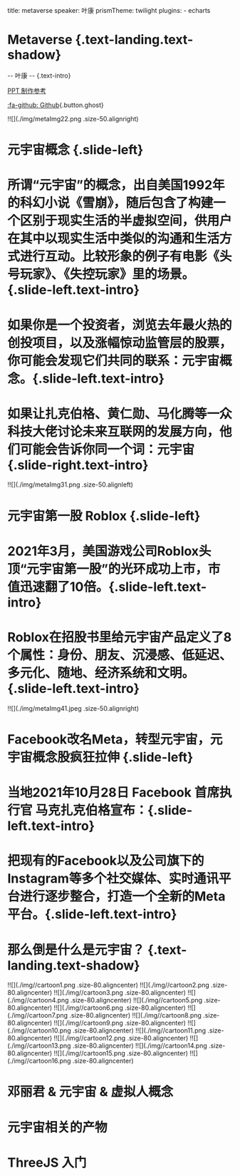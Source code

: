 title: metaverse
speaker: 叶康
prismTheme: twilight
plugins:
    - echarts

<slide class="bg-black-blue aligncenter" image="https://pic2.zhimg.com/v2-bbe6471a977e93117a56de11cdc032ec_1440w.jpg?source=172ae18b .anim">

# Metaverse {.text-landing.text-shadow}

-- 叶康 --  {.text-intro}

[PPT 制作参考](https://www.oschina.net/p/nodeppt?hmsr=aladdin1e1)

[:fa-github: Github](https://github.com/ksky521/nodeppt){.button.ghost}

<slide class="bg-black-blue" image="https://pic2.zhimg.com/v2-bbe6471a977e93117a56de11cdc032ec_1440w.jpg?source=172ae18b .light">

!![](./img/metaImg22.png .size-50.alignright)

# 元宇宙概念 {.slide-left}

# 所谓“元宇宙”的概念，出自美国1992年的科幻小说《雪崩》，随后包含了构建一个区别于现实生活的半虚拟空间，供用户在其中以现实生活中类似的沟通和生活方式进行互动。比较形象的例子有电影《头号玩家》、《失控玩家》里的场景。{.slide-left.text-intro}

# 如果你是一个投资者，浏览去年最火热的创投项目，以及涨幅惊动监管层的股票，你可能会发现它们共同的联系：元宇宙概念。{.slide-left.text-intro}

# 如果让扎克伯格、黄仁勋、马化腾等一众科技大佬讨论未来互联网的发展方向，他们可能会告诉你同一个词：元宇宙{.slide-right.text-intro}

<slide class="bg-black-blue" image="https://pic2.zhimg.com/v2-bbe6471a977e93117a56de11cdc032ec_1440w.jpg?source=172ae18b .light">

!![](./img/metaImg31.png .size-50.alignleft)

# 元宇宙第一股 Roblox {.slide-left}

# 2021年3月，美国游戏公司Roblox头顶“元宇宙第一股”的光环成功上市，市值迅速翻了10倍。{.slide-left.text-intro}

# Roblox在招股书里给元宇宙产品定义了8个属性：身份、朋友、沉浸感、低延迟、多元化、随地、经济系统和文明。{.slide-left.text-intro}

<slide class="bg-black-blue" image="https://pic2.zhimg.com/v2-bbe6471a977e93117a56de11cdc032ec_1440w.jpg?source=172ae18b .light">

!![](./img/metaImg41.jpeg .size-50.alignright)

# Facebook改名Meta，转型元宇宙，元宇宙概念股疯狂拉伸 {.slide-left}

# 当地2021年10月28日 Facebook 首席执行官 马克扎克伯格宣布：{.slide-left.text-intro}

# 把现有的Facebook以及公司旗下的Instagram等多个社交媒体、实时通讯平台进行逐步整合，打造一个全新的Meta平台。{.slide-left.text-intro}

<slide class="bg-black-blue aligncenter" image="https://pic2.zhimg.com/v2-bbe6471a977e93117a56de11cdc032ec_1440w.jpg?source=172ae18b .anim">

# 那么倒是什么是元宇宙？ {.text-landing.text-shadow}

<slide class="bg-black-blue aligncenter" image=".dark">
!![](./img//cartoon1.png .size-80.aligncenter)

<slide class="bg-black-blue aligncenter" image=".dark">
!![](./img//cartoon2.png .size-80.aligncenter)

<slide class="bg-black-blue aligncenter" image=".dark">
!![](./img//cartoon3.png .size-80.aligncenter)

<slide class="bg-black-blue aligncenter" image=".dark">
!![](./img//cartoon4.png .size-80.aligncenter)

<slide class="bg-black-blue aligncenter" image=".dark">
!![](./img//cartoon5.png .size-80.aligncenter)

<slide class="bg-black-blue aligncenter" image=".dark">
!![](./img//cartoon6.png .size-80.aligncenter)

<slide class="bg-black-blue aligncenter" image=".dark">
!![](./img//cartoon7.png .size-80.aligncenter)

<slide class="bg-black-blue aligncenter" image=".dark">
!![](./img//cartoon8.png .size-80.aligncenter)

<slide class="bg-black-blue aligncenter" image=".dark">
!![](./img//cartoon9.png .size-80.aligncenter)

<slide class="bg-black-blue aligncenter" image=".dark">
!![](./img//cartoon10.png .size-80.aligncenter)

<slide class="bg-black-blue aligncenter" image=".dark">
!![](./img//cartoon11.png .size-80.aligncenter)

<slide class="bg-black-blue aligncenter" image=".dark">
!![](./img//cartoon12.png .size-80.aligncenter)

<slide class="bg-black-blue aligncenter" image=".dark">
!![](./img//cartoon13.png .size-80.aligncenter)

<slide class="bg-black-blue aligncenter" image=".dark">
!![](./img//cartoon14.png .size-80.aligncenter)

<slide class="bg-black-blue aligncenter" image=".dark">
!![](./img//cartoon15.png .size-80.aligncenter)

<slide class="bg-black-blue aligncenter" image=".dark">
!![](./img//cartoon16.png .size-80.aligncenter)

<slide class="bg-black-blue aligncenter" image="https://source.unsplash.com/C1HhAQrbykQ/ .dark">

# 邓丽君 & 元宇宙 & 虚拟人概念

<slide class="bg-black-blue aligncenter" image="https://source.unsplash.com/C1HhAQrbykQ/ .dark">

# 元宇宙相关的产物

<slide class="bg-black-blue aligncenter" image="https://source.unsplash.com/C1HhAQrbykQ/ .dark">

# ThreeJS 入门
